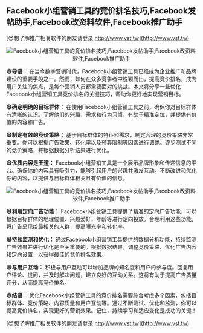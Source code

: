 ## **Facebook小组营销工具的竞价排名技巧,Facebook发帖助手,Facebook改资料软件,Facebook推广助手**

[😍想了解推广相关软件的朋友请登录 http://www.vst.tw](http://www.vst.tw)

 <center><img src="https://vst.tw/MP4/tuiguang/png/3.png" alt="Facebook小组营销工具的竞价排名技巧,Facebook发帖助手,Facebook改资料软件,Facebook推广助手"></center>

**😄导语：**
在当今数字营销时代，Facebook小组营销工具已经成为企业推广和品牌建设的重要手段之一。然而，如何在众多竞争者中脱颖而出，提高竞价排名，成为用户关注的焦点，是每个营销人员都需要面对的挑战。本文将分享一些优化Facebook小组营销工具竞价排名的关键技巧，帮助你更好地实现营销目标。

**😄确定明确的目标群体：**
在使用Facebook小组营销工具之前，确保你对目标群体有清晰的认识。了解他们的兴趣、需求和行为习惯，有助于精准定位，并提供有价值的内容和广告。

**😄制定有效的竞价策略：**
基于目标群体的特征和需求，制定合理的竞价策略非常重要。你可以根据广告效果、转化率以及预算限制等因素进行调整。逐步测试不同的竞价策略，并根据数据分析结果进行优化。

**😄优质内容是王道：**
Facebook小组营销工具是一个展示品牌形象和传递信息的平台。确保你的内容具有吸引力，能够引起用户的兴趣并激发互动。不断改进和优化你的内容，以提供与目标群体相关且有价值的信息。

 <center><img src="https://vst.tw/MP4/tuiguang/png/3.png" alt="Facebook小组营销工具的竞价排名技巧,Facebook发帖助手,Facebook改资料软件,Facebook推广助手"></center>

**😄利用定向广告功能：**
Facebook小组营销工具提供了精准的定向广告功能，可以根据目标群体的地理位置、兴趣爱好、年龄等进行定向投放。合理利用这些功能，将广告呈现给最相关的人群，提高曝光率和转化率。

**😄持续监测和优化：**
通过Facebook小组营销工具提供的数据分析功能，持续监测广告效果并进行优化是至关重要的。根据数据结果，调整竞价策略、优化广告内容和定向设置，以获得最佳的竞价排名效果。

**😄与用户互动：**
积极与用户互动可以增加品牌的知名度和用户的参与度。回复用户评论、提问，并及时解决问题，建立良好的互动关系。这将有助于提高广告质量评分，从而提高竞价排名。

**😄结语：**
优化Facebook小组营销工具的竞价排名需要综合考虑多个因素，包括目标群体、竞价策略、内容质量和用户互动等。通过不断测试、优化和监测，你可以提高竞价排名，实现更好的营销效果。记住，持续学习和适应变化是成功的关键！

[😍想了解推广相关软件的朋友请登录 http://www.vst.tw](http://www.vst.tw)



